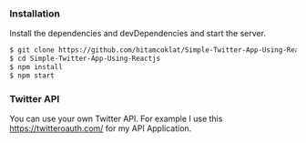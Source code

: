 ### Installation

Install the dependencies and devDependencies and start the server.

```sh
$ git clone https://github.com/hitamcoklat/Simple-Twitter-App-Using-Reactjs.git
$ cd Simple-Twitter-App-Using-Reactjs
$ npm install
$ npm start
```
### Twitter API

You can use your own Twitter API. For example I use this https://twitteroauth.com/ for my API Application.

